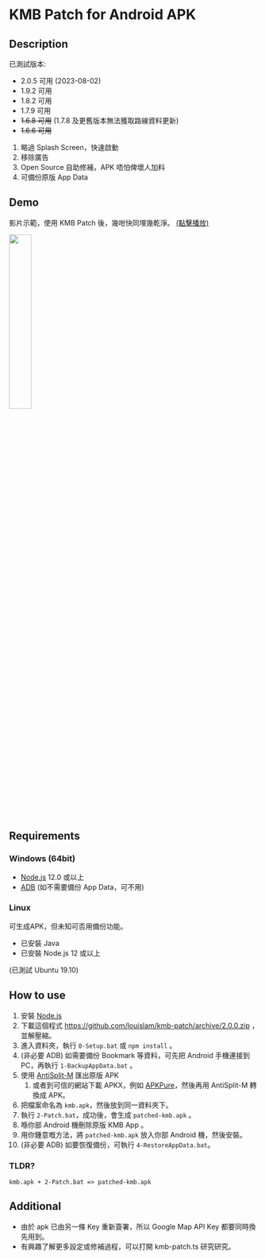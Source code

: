 # KMB Patch for Android APK

## Description

已測試版本: 
  * 2.0.5 可用 (2023-08-02)
  * 1.9.2 可用
  * 1.8.2 可用
  * 1.7.9 可用
  * ~~1.6.8 可用~~ (1.7.8 及更舊版本無法獲取路線資料更新)
  * ~~1.6.6 可用~~

1. 略過 Splash Screen，快速啟動
2. 移除廣告
3. Open Source 自助修補，APK 唔怕俾壞人加料 
4. 可備份原版 App Data

## Demo

影片示範，使用 KMB Patch 後，幾咁快同埋幾乾淨。
[(點擊播放)](https://youtu.be/hwvs_Z5rMbo)

[<img src="https://img.youtube.com/vi/hwvs_Z5rMbo/0.jpg" width="30%">](https://youtu.be/hwvs_Z5rMbo)

## Requirements

### Windows (64bit) 

* [Node.js](https://nodejs.org/dist/v12.18.3/node-v12.18.3-x64.msi) 12.0 或以上
* [ADB](https://dl.google.com/android/repository/platform-tools-latest-windows.zip) (如不需要備份 App Data，可不用)

### Linux 

可生成APK，但未知可否用備份功能。

* 已安裝 Java
* 已安裝 Node.js 12 或以上

(已測試 Ubuntu 19.10)

## How to use

1. 安裝 [Node.js](https://nodejs.org/en/download)
2. 下載這個程式 https://github.com/louislam/kmb-patch/archive/2.0.0.zip ，並解壓縮。
3. 進入資料夾，執行 `0-Setup.bat` 或 `npm install` 。
4. (非必要 ADB) 如需要備份 Bookmark 等資料，可先把 Android 手機連接到 PC，再執行 `1-BackupAppData.bat` 。
5. 使用 [AntiSplit-M](https://github.com/AbdurazaaqMohammed/AntiSplit-M/releases/tag/2.2.6) 匯出原版 APK 
   1. 或者到可信的網站下載 APKX，例如 [APKPure](https://apkpure.com/app-1933-kmb-lwb/com.kmb.app1933)，然後再用 AntiSplit-M 轉換成 APK。
7. 把檔案命名為 `kmb.apk`，然後放到同一資料夾下。
8. 執行 `2-Patch.bat`，成功後，會生成 `patched-kmb.apk` 。
7. 喺你部 Android 機刪除原版 KMB App 。
8. 用你鍾意嘅方法，將 `patched-kmb.apk` 放入你部 Android 機，然後安裝。
9. (非必要 ADB) 如要恢復備份，可執行 `4-RestoreAppData.bat`。

### TLDR?

```
kmb.apk + 2-Patch.bat => patched-kmb.apk
```

## Additional 

* 由於 apk 已由另一條 Key 重新簽署，所以 Google Map API Key 都要同時換先用到。
* 有興趣了解更多設定或修補過程，可以打開 kmb-patch.ts 研究研究。

